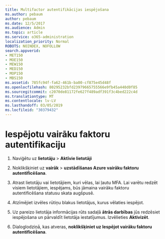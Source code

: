 ```yaml
---
title: Multifactor autentifikācijas iespējošana
ms.author: pebaum
author: pebaum
ms.date: 12/5/2017
ms.audience: Admin
ms.topic: article
ms.service: o365-administration
localization_priority: Normal
ROBOTS: NOINDEX, NOFOLLOW
search.appverid:
- MET150
- MOE150
- MEW150
- MED150
- MOP150
- MBS150
ms.assetid: 785fc94f-fa62-461b-ba00-cf875e45d48f
ms.openlocfilehash: 80295232bfd23979665755566e9fb45a440d0f85
ms.sourcegitcommit: c2070de81172fe627f489adf391f3c4bed222c4d
ms.translationtype: MT
ms.contentlocale: lv-LV
ms.lasthandoff: 03/05/2019
ms.locfileid: "30379432"
---
```

# <a name="enable-multi-factor-authentication"></a>Iespējotu vairāku faktoru autentifikaciju

1. Naviģētu uz **lietotāju** \> **Aktīvie lietotāji**
    
2. Noklikšķiniet uz **vairāk** \> **uzstādīšanas Azure vairāku faktoru autentificēšana**. 
    
3. Atrast lietotāju vai lietotājiem, kuri vēlas, lai ļautu MFA. Lai varētu redzēt visiem lietotājiem, iespējams, būs jāmaina vairāku faktoru autentificēšana statusu skata augšpusē.
    
4. Atzīmējiet izvēles rūtiņu blakus lietotājus, kurus vēlaties iespējot.
    
5.  Uz pareizo lietotāja informācijas rūts sadaļā **ātrās darbības** jūs redzēsiet iespējošana un pārvaldīt lietotāja iestatījumus. Izvēlieties **Aktivizēt**. 
    
6. Dialoglodziņā, kas atveras, **noklikšķiniet uz Iespējot vairāku faktoru autentificēšana**. 
    

